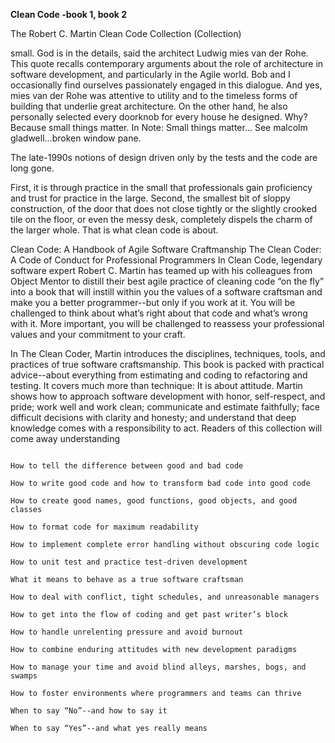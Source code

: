 **Clean Code -book 1, book 2**

The Robert C. Martin Clean Code Collection (Collection)

small. God is in the details, said the architect Ludwig mies van der Rohe. This quote recalls contemporary arguments about the role of architecture in software development, and particularly in the Agile world. Bob and I occasionally find ourselves passionately engaged in this dialogue. And yes, mies van der Rohe was attentive to utility and to the timeless forms of building that underlie great architecture. On the other hand, he also personally selected every doorknob for every house he designed. Why? Because small things matter. In
Note: Small things matter... See malcolm gladwell...broken window pane.

The late-1990s notions of design driven only by the tests and the code are long gone. 

First, it is through practice in the small that professionals gain proficiency and trust for practice in the large. Second, the smallest bit of sloppy construction, of the door that does not close tightly or the slightly crooked tile on the floor, or even the messy desk, completely dispels the charm of the larger whole. That is what clean code is about.


Clean Code: A Handbook of Agile Software Craftmanship
The Clean Coder: A Code of Conduct for Professional Programmers
In Clean Code, legendary software expert Robert C. Martin has teamed up with his colleagues from Object Mentor to distill their best agile practice of cleaning code “on the fly” into a book that will instill within you the values of a software craftsman and make you a better programmer--but only if you work at it. You will be challenged to think about what’s right about that code and what’s wrong with it. More important, you will be challenged to reassess your professional values and your commitment to your craft.

 

In The Clean Coder, Martin introduces the disciplines, techniques, tools, and practices of true software craftsmanship. This book is packed with practical advice--about everything from estimating and coding to refactoring and testing. It covers much more than technique: It is about attitude. Martin shows how to approach software development with honor, self-respect, and pride; work well and work clean; communicate and estimate faithfully; face difficult decisions with clarity and honesty; and understand that deep knowledge comes with a responsibility to act.
Readers of this collection will come away understanding

```ascii

How to tell the difference between good and bad code

How to write good code and how to transform bad code into good code

How to create good names, good functions, good objects, and good classes

How to format code for maximum readability

How to implement complete error handling without obscuring code logic

How to unit test and practice test-driven development

What it means to behave as a true software craftsman

How to deal with conflict, tight schedules, and unreasonable managers

How to get into the flow of coding and get past writer’s block

How to handle unrelenting pressure and avoid burnout

How to combine enduring attitudes with new development paradigms

How to manage your time and avoid blind alleys, marshes, bogs, and swamps

How to foster environments where programmers and teams can thrive

When to say “No”--and how to say it

When to say “Yes”--and what yes really means
```